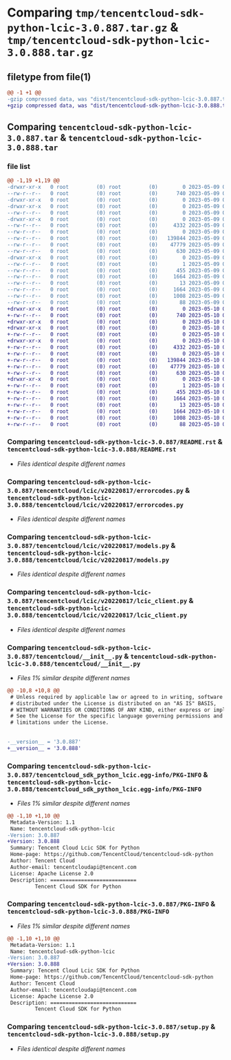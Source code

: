 # Comparing `tmp/tencentcloud-sdk-python-lcic-3.0.887.tar.gz` & `tmp/tencentcloud-sdk-python-lcic-3.0.888.tar.gz`

## filetype from file(1)

```diff
@@ -1 +1 @@
-gzip compressed data, was "dist/tencentcloud-sdk-python-lcic-3.0.887.tar", last modified: Tue May  9 03:04:32 2023, max compression
+gzip compressed data, was "dist/tencentcloud-sdk-python-lcic-3.0.888.tar", last modified: Wed May 10 02:18:51 2023, max compression
```

## Comparing `tencentcloud-sdk-python-lcic-3.0.887.tar` & `tencentcloud-sdk-python-lcic-3.0.888.tar`

### file list

```diff
@@ -1,19 +1,19 @@
-drwxr-xr-x   0 root         (0) root         (0)        0 2023-05-09 03:04:32.000000 tencentcloud-sdk-python-lcic-3.0.887/
--rw-r--r--   0 root         (0) root         (0)      740 2023-05-09 03:04:32.000000 tencentcloud-sdk-python-lcic-3.0.887/README.rst
-drwxr-xr-x   0 root         (0) root         (0)        0 2023-05-09 03:04:32.000000 tencentcloud-sdk-python-lcic-3.0.887/tencentcloud/
-drwxr-xr-x   0 root         (0) root         (0)        0 2023-05-09 03:04:32.000000 tencentcloud-sdk-python-lcic-3.0.887/tencentcloud/lcic/
--rw-r--r--   0 root         (0) root         (0)        0 2023-05-09 03:04:32.000000 tencentcloud-sdk-python-lcic-3.0.887/tencentcloud/lcic/__init__.py
-drwxr-xr-x   0 root         (0) root         (0)        0 2023-05-09 03:04:32.000000 tencentcloud-sdk-python-lcic-3.0.887/tencentcloud/lcic/v20220817/
--rw-r--r--   0 root         (0) root         (0)     4332 2023-05-09 03:04:32.000000 tencentcloud-sdk-python-lcic-3.0.887/tencentcloud/lcic/v20220817/errorcodes.py
--rw-r--r--   0 root         (0) root         (0)        0 2023-05-09 03:04:32.000000 tencentcloud-sdk-python-lcic-3.0.887/tencentcloud/lcic/v20220817/__init__.py
--rw-r--r--   0 root         (0) root         (0)   139844 2023-05-09 03:04:32.000000 tencentcloud-sdk-python-lcic-3.0.887/tencentcloud/lcic/v20220817/models.py
--rw-r--r--   0 root         (0) root         (0)    47779 2023-05-09 03:04:32.000000 tencentcloud-sdk-python-lcic-3.0.887/tencentcloud/lcic/v20220817/lcic_client.py
--rw-r--r--   0 root         (0) root         (0)      630 2023-05-09 03:04:32.000000 tencentcloud-sdk-python-lcic-3.0.887/tencentcloud/__init__.py
-drwxr-xr-x   0 root         (0) root         (0)        0 2023-05-09 03:04:32.000000 tencentcloud-sdk-python-lcic-3.0.887/tencentcloud_sdk_python_lcic.egg-info/
--rw-r--r--   0 root         (0) root         (0)        1 2023-05-09 03:04:32.000000 tencentcloud-sdk-python-lcic-3.0.887/tencentcloud_sdk_python_lcic.egg-info/dependency_links.txt
--rw-r--r--   0 root         (0) root         (0)      455 2023-05-09 03:04:32.000000 tencentcloud-sdk-python-lcic-3.0.887/tencentcloud_sdk_python_lcic.egg-info/SOURCES.txt
--rw-r--r--   0 root         (0) root         (0)     1664 2023-05-09 03:04:32.000000 tencentcloud-sdk-python-lcic-3.0.887/tencentcloud_sdk_python_lcic.egg-info/PKG-INFO
--rw-r--r--   0 root         (0) root         (0)       13 2023-05-09 03:04:32.000000 tencentcloud-sdk-python-lcic-3.0.887/tencentcloud_sdk_python_lcic.egg-info/top_level.txt
--rw-r--r--   0 root         (0) root         (0)     1664 2023-05-09 03:04:32.000000 tencentcloud-sdk-python-lcic-3.0.887/PKG-INFO
--rw-r--r--   0 root         (0) root         (0)     1008 2023-05-09 03:04:32.000000 tencentcloud-sdk-python-lcic-3.0.887/setup.py
--rw-r--r--   0 root         (0) root         (0)       88 2023-05-09 03:04:32.000000 tencentcloud-sdk-python-lcic-3.0.887/setup.cfg
+drwxr-xr-x   0 root         (0) root         (0)        0 2023-05-10 02:18:51.000000 tencentcloud-sdk-python-lcic-3.0.888/
+-rw-r--r--   0 root         (0) root         (0)      740 2023-05-10 02:18:51.000000 tencentcloud-sdk-python-lcic-3.0.888/README.rst
+drwxr-xr-x   0 root         (0) root         (0)        0 2023-05-10 02:18:51.000000 tencentcloud-sdk-python-lcic-3.0.888/tencentcloud/
+drwxr-xr-x   0 root         (0) root         (0)        0 2023-05-10 02:18:51.000000 tencentcloud-sdk-python-lcic-3.0.888/tencentcloud/lcic/
+-rw-r--r--   0 root         (0) root         (0)        0 2023-05-10 02:18:51.000000 tencentcloud-sdk-python-lcic-3.0.888/tencentcloud/lcic/__init__.py
+drwxr-xr-x   0 root         (0) root         (0)        0 2023-05-10 02:18:51.000000 tencentcloud-sdk-python-lcic-3.0.888/tencentcloud/lcic/v20220817/
+-rw-r--r--   0 root         (0) root         (0)     4332 2023-05-10 02:18:51.000000 tencentcloud-sdk-python-lcic-3.0.888/tencentcloud/lcic/v20220817/errorcodes.py
+-rw-r--r--   0 root         (0) root         (0)        0 2023-05-10 02:18:51.000000 tencentcloud-sdk-python-lcic-3.0.888/tencentcloud/lcic/v20220817/__init__.py
+-rw-r--r--   0 root         (0) root         (0)   139844 2023-05-10 02:18:51.000000 tencentcloud-sdk-python-lcic-3.0.888/tencentcloud/lcic/v20220817/models.py
+-rw-r--r--   0 root         (0) root         (0)    47779 2023-05-10 02:18:51.000000 tencentcloud-sdk-python-lcic-3.0.888/tencentcloud/lcic/v20220817/lcic_client.py
+-rw-r--r--   0 root         (0) root         (0)      630 2023-05-10 02:18:51.000000 tencentcloud-sdk-python-lcic-3.0.888/tencentcloud/__init__.py
+drwxr-xr-x   0 root         (0) root         (0)        0 2023-05-10 02:18:51.000000 tencentcloud-sdk-python-lcic-3.0.888/tencentcloud_sdk_python_lcic.egg-info/
+-rw-r--r--   0 root         (0) root         (0)        1 2023-05-10 02:18:51.000000 tencentcloud-sdk-python-lcic-3.0.888/tencentcloud_sdk_python_lcic.egg-info/dependency_links.txt
+-rw-r--r--   0 root         (0) root         (0)      455 2023-05-10 02:18:51.000000 tencentcloud-sdk-python-lcic-3.0.888/tencentcloud_sdk_python_lcic.egg-info/SOURCES.txt
+-rw-r--r--   0 root         (0) root         (0)     1664 2023-05-10 02:18:51.000000 tencentcloud-sdk-python-lcic-3.0.888/tencentcloud_sdk_python_lcic.egg-info/PKG-INFO
+-rw-r--r--   0 root         (0) root         (0)       13 2023-05-10 02:18:51.000000 tencentcloud-sdk-python-lcic-3.0.888/tencentcloud_sdk_python_lcic.egg-info/top_level.txt
+-rw-r--r--   0 root         (0) root         (0)     1664 2023-05-10 02:18:51.000000 tencentcloud-sdk-python-lcic-3.0.888/PKG-INFO
+-rw-r--r--   0 root         (0) root         (0)     1008 2023-05-10 02:18:51.000000 tencentcloud-sdk-python-lcic-3.0.888/setup.py
+-rw-r--r--   0 root         (0) root         (0)       88 2023-05-10 02:18:51.000000 tencentcloud-sdk-python-lcic-3.0.888/setup.cfg
```

### Comparing `tencentcloud-sdk-python-lcic-3.0.887/README.rst` & `tencentcloud-sdk-python-lcic-3.0.888/README.rst`

 * *Files identical despite different names*

### Comparing `tencentcloud-sdk-python-lcic-3.0.887/tencentcloud/lcic/v20220817/errorcodes.py` & `tencentcloud-sdk-python-lcic-3.0.888/tencentcloud/lcic/v20220817/errorcodes.py`

 * *Files identical despite different names*

### Comparing `tencentcloud-sdk-python-lcic-3.0.887/tencentcloud/lcic/v20220817/models.py` & `tencentcloud-sdk-python-lcic-3.0.888/tencentcloud/lcic/v20220817/models.py`

 * *Files identical despite different names*

### Comparing `tencentcloud-sdk-python-lcic-3.0.887/tencentcloud/lcic/v20220817/lcic_client.py` & `tencentcloud-sdk-python-lcic-3.0.888/tencentcloud/lcic/v20220817/lcic_client.py`

 * *Files identical despite different names*

### Comparing `tencentcloud-sdk-python-lcic-3.0.887/tencentcloud/__init__.py` & `tencentcloud-sdk-python-lcic-3.0.888/tencentcloud/__init__.py`

 * *Files 1% similar despite different names*

```diff
@@ -10,8 +10,8 @@
 # Unless required by applicable law or agreed to in writing, software
 # distributed under the License is distributed on an "AS IS" BASIS,
 # WITHOUT WARRANTIES OR CONDITIONS OF ANY KIND, either express or implied.
 # See the License for the specific language governing permissions and
 # limitations under the License.
 
 
-__version__ = '3.0.887'
+__version__ = '3.0.888'
```

### Comparing `tencentcloud-sdk-python-lcic-3.0.887/tencentcloud_sdk_python_lcic.egg-info/PKG-INFO` & `tencentcloud-sdk-python-lcic-3.0.888/tencentcloud_sdk_python_lcic.egg-info/PKG-INFO`

 * *Files 1% similar despite different names*

```diff
@@ -1,10 +1,10 @@
 Metadata-Version: 1.1
 Name: tencentcloud-sdk-python-lcic
-Version: 3.0.887
+Version: 3.0.888
 Summary: Tencent Cloud Lcic SDK for Python
 Home-page: https://github.com/TencentCloud/tencentcloud-sdk-python
 Author: Tencent Cloud
 Author-email: tencentcloudapi@tencent.com
 License: Apache License 2.0
 Description: ============================
         Tencent Cloud SDK for Python
```

### Comparing `tencentcloud-sdk-python-lcic-3.0.887/PKG-INFO` & `tencentcloud-sdk-python-lcic-3.0.888/PKG-INFO`

 * *Files 1% similar despite different names*

```diff
@@ -1,10 +1,10 @@
 Metadata-Version: 1.1
 Name: tencentcloud-sdk-python-lcic
-Version: 3.0.887
+Version: 3.0.888
 Summary: Tencent Cloud Lcic SDK for Python
 Home-page: https://github.com/TencentCloud/tencentcloud-sdk-python
 Author: Tencent Cloud
 Author-email: tencentcloudapi@tencent.com
 License: Apache License 2.0
 Description: ============================
         Tencent Cloud SDK for Python
```

### Comparing `tencentcloud-sdk-python-lcic-3.0.887/setup.py` & `tencentcloud-sdk-python-lcic-3.0.888/setup.py`

 * *Files identical despite different names*

